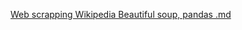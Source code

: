 [Web scrapping Wikipedia Beautiful soup, pandas .md](https://github.com/user-attachments/files/16648433/Web.scrapping.Wikipedia.Beautiful.soup.pandas.md)
